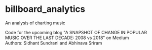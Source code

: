# billboard_analytics
An analysis of charting music 

Code for the upcoming blog "A SNAPSHOT OF CHANGE IN POPULAR MUSIC OVER THE LAST DECADE: 2008 vs 2018" on Medium <br />
Authors: Sidhant Sundrani and Abhinava Sriram 
